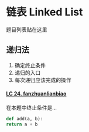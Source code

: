 # 链表 Linked List
题目列表贴在这里
## 递归法
1. 确定终止条件
2. 递归的入口
3. 每次递归应该完成的操作
#### [LC 24. fanzhuanlianbiao](https://www.xxx.com/)
在本题中终止条件是...

```python
def add(a, b):
return a + b
```